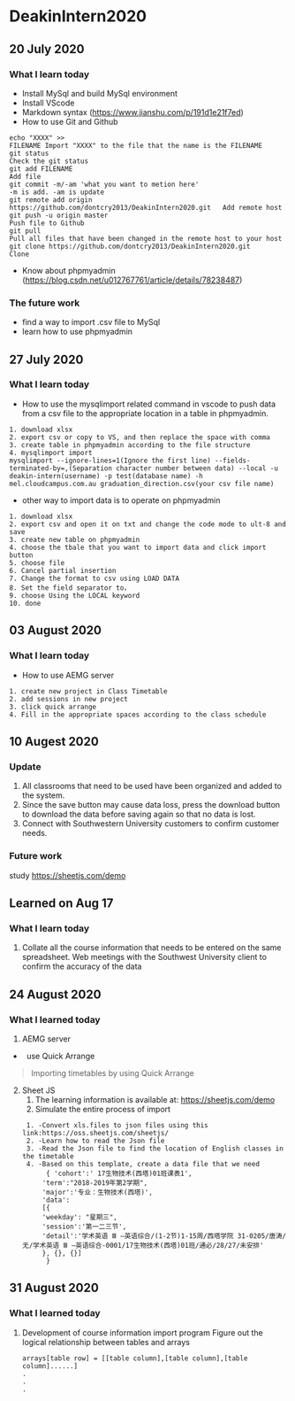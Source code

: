# DeakinIntern2020

## 20 July 2020
### What I learn today
* Install MySql and build MySql environment
* Install VScode
* Markdown syntax
(https://www.jianshu.com/p/191d1e21f7ed)
* How to use Git and Github
```
echo "XXXX" >>                                                              FILENAME Import "XXXX" to the file that the name is the FILENAME
git status                                                                  Check the git status
git add FILENAME                                                            Add file
git commit -m/-am 'what you want to metion here'                            -m is add. -am is update
git remote add origin https://github.com/dontcry2013/DeakinIntern2020.git   Add remote host
git push -u origin master                                                   Push file to Github
git pull                                                                    Pull all files that have been changed in the remote host to your host
git clone https://github.com/dontcry2013/DeakinIntern2020.git               Clone
```
* Know about phpmyadmin
(https://blog.csdn.net/u012767761/article/details/78238487)

### The future work
* find a way to import .csv file to MySql
* learn how to use phpmyadmin

## 27 July 2020
### What I learn today
* How to use the mysqlimport related command in vscode to push data from a csv file to the appropriate location in a table in phpmyadmin.
```
1. download xlsx
2. export csv or copy to VS, and then replace the space with comma
3. create table in phpmyadmin according to the file structure
4. mysqlimport import
mysqlimport --ignore-lines=1(Ignore the first line) --fields-terminated-by=,(Separation character number between data) --local -u deakin-intern(username) -p test(database name) -h mel.cloudcampus.com.au graduation_direction.csv(your csv file name)
```
* other way to import data is to operate on phpmyadmin
```
1. download xlsx
2. export csv and open it on txt and change the code mode to ult-8 and save
3. create new table on phpmyadmin
4. choose the tbale that you want to import data and click import button
5. choose file
6. Cancel partial insertion
7. Change the format to csv using LOAD DATA
8. Set the field separator to，
9. choose Using the LOCAL keyword
10. done
```
## 03 August 2020
### What I learn today
* How to use AEMG server
```
1. create new project in Class Timetable
2. add sessions in new project
3. click quick arrange
4. Fill in the appropriate spaces according to the class schedule
```
## 10 Augest 2020
### Update 
1. All classrooms that need to be used have been organized and added to the system.
2. Since the save button may cause data loss, press the download button to download the data before saving again so that no data is lost.
3. Connect with Southwestern University customers to confirm customer needs.

### Future work
study https://sheetjs.com/demo

## Learned on Aug 17  
### What I learn today

1. Collate all the course information that needs to be entered on the same spreadsheet. Web meetings with the Southwest University client to confirm the accuracy of the data

## 24 August 2020
### What I learned today

1. AEMG server  
  +   use Quick Arrange  
  > Importing timetables by using Quick Arrange
  
2. Sheet JS 
   1.  The learning information is available at: https://sheetjs.com/demo 
   2.  Simulate the entire process of import   
     ```
      1. -Convert xls.files to json files using this link:https://oss.sheetjs.com/sheetjs/  
      2. -Learn how to read the Json file  
      3. -Read the Json file to find the location of English classes in the timetable  
      4. -Based on this template, create a data file that we need  
           { 'cohort':' 17生物技术(西塔)01班课表1',
          'term':"2018-2019年第2学期",
          'major':'专业：生物技术(西塔)',
          'data':
          [{
          'weekday': "星期三",
          'session':'第一二三节',
          'detail':'学术英语 Ⅲ —英语综合/(1-2节)1-15周/西塔学院 31-0205/唐涛/无/学术英语 Ⅲ —英语综合-0001/17生物技术(西塔)01班/通必/28/27/未安排'
          }, {}, {}]
           }   
     ```

## 31 August 2020
### What I learned today

1. Development of course information import program
   Figure out the logical relationship between tables and arrays
   ```
   arrays[table row] = [[table column],[table column],[table column]......]
   .
   .
   .
   ```

     

